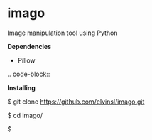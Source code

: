 # imago

Image manipulation tool using Python

**Dependencies**

- Pillow

.. code-block:: 

**Installing**

  $ git clone https://github.com/elvinsl/imago.git
  
  $ cd imago/
  
  $ 
